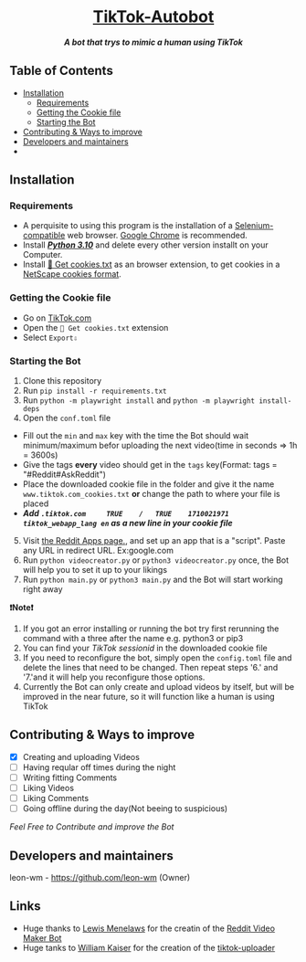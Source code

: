 <h1 align="center"><a href="https://www.tiktok.com/@aireadingthings/">TikTok-Autobot</a></h1>

<p align="center"><i><b>A bot that trys to mimic a human using TikTok</b></i></p>



## Table of Contents
- [Installation](##installation)
  - [Requirements](###requirements)
  - [Getting the Cookie file](###getting-the-Cookie-file)
  - [Starting the Bot](###Starting-the-Bot)
- [Contributing & Ways to improve](##Contributing-&-Ways-to-improve)
- [Developers and maintainers](##CDevelopers-and-maintainers)
- 

## Installation

### Requirements
- A perquisite to using this program is the installation of a [Selenium-compatible](https://www.selenium.dev/documentation/webdriver/getting_started/install_drivers/) web browser. [Google Chrome](https://www.google.com/chrome/) is recommended.
- Install [__*Python 3.10*__](https://www.python.org/downloads/release/python-3100/) and delete every other version installt on your Computer.
- Install [🍪 Get cookies.txt](https://github.com/kairi003/Get-cookies.txt-LOCALLY) as an browser extension, to get cookies in a [NetScape cookies format](http://fileformats.archiveteam.org/wiki/Netscape_cookies.txt).

### Getting the Cookie file
- Go on [TikTok.com](https://tiktok.com/) 
- Open the  `🍪 Get cookies.txt` extension
- Select `Export⇩`

### Starting the Bot
1. Clone this repository
2. Run `pip install -r requirements.txt`
3. Run `python -m playwright install` and `python -m playwright install-deps`
4. Open the `conf.toml` file
  - Fill out the `min` and `max` key with the time the Bot should wait minimum/maximum befor uploading the next video(time in seconds => 1h = 3600s)
  - Give the tags __every__ video should get in the `tags` key(Format: tags = "#Reddit#AskReddit")
  - Place the downloaded cookie file in the folder and give it the name `www.tiktok.com_cookies.txt` __or__ change the path to where your file is placed
  - ***Add `.tiktok.com     TRUE    /   TRUE    1710021971  tiktok_webapp_lang en` as a new line in your cookie file***
5. Visit [the Reddit Apps page.](https://www.reddit.com/prefs/apps), and set up an app that is a "script". Paste any URL in redirect URL. Ex:google.com
6. Run `python videocreator.py` or `python3 videocreator.py` once, the Bot will help you to set it up to your likings
7. Run `python main.py` or `python3 main.py` and the Bot will start working right away

 
__❗Note❗__
1. If you got an error installing or running the bot try first rerunning the command with a three after the name e.g. python3 or pip3
2. You can find your *TikTok sessionid* in the downloaded cookie file
3. If you need to reconfigure the bot, simply open the `config.toml` file and delete the lines that need to be changed. Then repeat steps '6.' and '7.'and it will help you reconfigure those options.
4. Currently the Bot can only create and upload videos by itself, but will be improved in the near future, so it will function like a human is using TikTok


## Contributing & Ways to improve
- [x] Creating and uploading Videos
- [ ] Having reqular off times during the night
- [ ] Writing fitting Comments
- [ ] Liking Videos
- [ ] Liking Comments
- [ ] Going offline during the day(Not beeing to suspicious)

*Feel Free to Contribute and improve the Bot*

## Developers and maintainers
leon-wm - https://github.com/leon-wm (Owner)

## Links
- Huge thanks to [Lewis Menelaws](https://github.com/elebumm) for the creatin of the [Reddit Video Maker Bot](https://github.com/elebumm/RedditVideoMakerBot)
- Huge tanks to [William Kaiser](https://github.com/wkaisertexas) for the creation of the [tiktok-uploader](https://github.com/wkaisertexas/tiktok-uploader)
